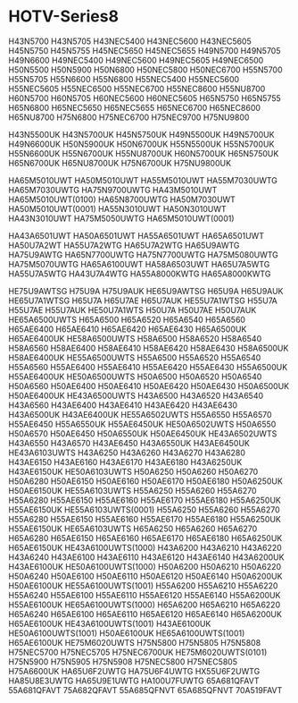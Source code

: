 # HOTV-Series8
H43N5700 H43N5705 H43NEC5400 H43NEC5600 H43NEC5605 H45N5750 H45N5755 H45NEC5650 H45NEC5655 H49N5700 H49N5705 H49N6600 H49NEC5400 H49NEC5600 H49NEC5605 H49NEC6500 H50N5500 H50N5900 H50N6800 H50NEC5800 H50NEC6700 H55N5700 H55N5705 H55N6600 H55N6800 H55NEC5400 H55NEC5600 H55NEC5605 H55NEC6500 H55NEC6700 H55NEC8600 H55NU8700 H60N5700 H60N5705 H60NEC5600 H60NEC5605 H65N5750 H65N5755 H65N6800 H65NEC5650 H65NEC5655 H65NEC6700 H65NEC8600 H65NU8700 H75N6800 H75NEC6700 H75NEC9700 H75NU9800

H43N5500UK H43N5700UK H45N5750UK H49N5500UK H49N5700UK H49N6600UK H50N5900UK H50N6700UK H55N5500UK H55N5700UK H55N6600UK H55N6700UK H55NU8700UK H60N5700UK H65N5750UK H65N6700UK H65NU8700UK H75N6700UK H75NU9800UK

HA65M5010UWT HA50M5010UWT HA55M5010UWT HA55M7030UWTG HA65M7030UWTG HA75N9700UWTG HA43M5010UWT HA65M5010UWT(0100) HA65N8700UWTG HA50M7030UWT HA50M5010UWT(0001) HA55N3010UWT HA50N3010UWT HA43N3010UWT HA75M5050UWTG HA65M5010UWT(0001)

HA43A6501UWT HA50A6501UWT HA55A6501UWT HA65A6501UWT HA50U7A2WT HA55U7A2WTG HA65U7A2WTG HA65U9AWTG HA75U9AWTG HA65N7700UWTG HA75N7700UWTG HA75M5080UWTG HA75M5070UWTG HA65A6100UWT HA58A6503UWT HA65U7A5WTG HA55U7A5WTG HA43U7A4WTG HA55A8000KWTG HA65A8000KWTG

HE75U9AWTSG H75U9A H75U9AUK HE65U9AWTSG H65U9A H65U9AUK HE65U7A1WTSG H65U7A H65U7AE H65U7AUK HE55U7A1WTSG H55U7A H55U7AE H55U7AUK HE50U7A1WTS H50U7A H50U7AE H50U7AUK HE65A6500UWTS H65A6500 H65A6520 H65A6540 H65A6560 H65AE6400 H65AE6410 H65AE6420 H65AE6430 H65A6500UK H65AE6400UK HE58A6500UWTS H58A6500 H58A6520 H58A6540 H58A6560 H58AE6400 H58AE6410 H58AE6420 H58AE6430 H58A6500UK H58AE6400UK HE55A6500UWTS H55A6500 H55A6520 H55A6540 H55A6560 H55AE6400 H55AE6410 H55AE6420 H55AE6430 H55A6500UK H55AE6400UK HE50A6500UWTS H50A6500 H50A6520 H50A6540 H50A6560 H50AE6400 H50AE6410 H50AE6420 H50AE6430 H50A6500UK H50AE6400UK HE43A6500UWTS H43A6500 H43A6520 H43A6540 H43A6560 H43AE6400 H43AE6410 H43AE6420 H43AE6430 H43A6500UK H43AE6400UK HE55A6502UWTS H55A6550 H55A6570 H55AE6450 H55A6550UK H55AE6450UK HE50A6502UWTS H50A6550 H50A6570 H50AE6450 H50A6550UK H50AE6450UK HE43A6502UWTS H43A6550 H43A6570 H43AE6450 H43A6550UK H43AE6450UK HE43A6103UWTS H43A6250 H43A6260 H43A6270 H43A6280 H43AE6150 H43AE6160 H43AE6170 H43AE6180 H43A6250UK H43AE6150UK HE50A6103UWTS H50A6250 H50A6260 H50A6270 H50A6280 H50AE6150 H50AE6160 H50AE6170 H50AE6180 H50A6250UK H50AE6150UK HE55A6103UWTS H55A6250 H55A6260 H55A6270 H55A6280 H55AE6150 H55AE6160 H55AE6170 H55AE6180 H55A6250UK H55AE6150UK HE55A6103UWTS(0001) H55A6250 H55A6260 H55A6270 H55A6280 H55AE6150 H55AE6160 H55AE6170 H55AE6180 H55A6250UK H55AE6150UK HE65A6103UWTS H65A6250 H65A6260 H65A6270 H65A6280 H65AE6150 H65AE6160 H65AE6170 H65AE6180 H65A6250UK H65AE6150UK HE43A6100UWTS(1000) H43A6200 H43A6210 H43A6220 H43A6240 H43AE6100 H43AE6110 H43AE6120 H43AE6140 H43A6200UK H43AE6100UK HE50A6100UWTS(1000) H50A6200 H50A6210 H50A6220 H50A6240 H50AE6100 H50AE6110 H50AE6120 H50AE6140 H50A6200UK H50AE6100UK HE55A6100UWTS(1001) H55A6200 H55A6210 H55A6220 H55A6240 H55AE6100 H55AE6110 H55AE6120 H55AE6140 H55A6200UK H55AE6100UK HE65A6100UWTS(1000) H65A6200 H65A6210 H65A6220 H65A6240 H65AE6100 H65AE6110 H65AE6120 H65AE6140 H65A6200UK H65AE6100UK HE43A6100UWTS(1001) H43AE6100UK HE50A6100UWTS(1001) H50AE6100UK HE65A6100UWTS(1001) H65AE6100UK HE75M6020UWTS H75N5800 H75N5805 H75N5808 H75NEC5700 H75NEC5705 H75NEC6700UK HE75M6020UWTS(0101) H75N5900 H75N5905 H75N5908 H75NEC5800 H75NEC5805 H75A6600UK HA65U6F2UWTG HA75U6F4UWTG HX55U6F2UWTG HA85U8E3UWTG HA65U9E1UWTG HA100U7FUWTG 65A681QFAVT 55A681QFAVT 75A682QFAVT 55A685QFNVT 65A685QFNVT 70A519FAVT
